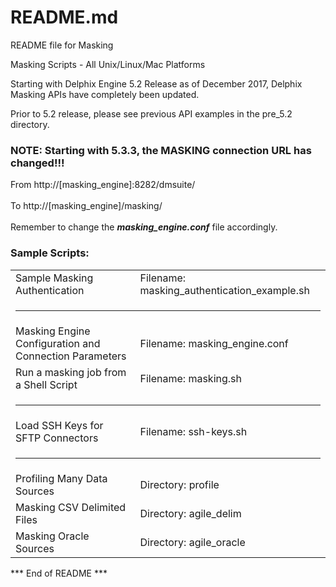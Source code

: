 # README.md

README file for Masking 

Masking Scripts - All Unix/Linux/Mac Platforms

Starting with Delphix Engine 5.2 Release as of December 2017, Delphix Masking APIs have completely been updated.  

Prior to 5.2 release, please see previous API examples in the pre_5.2 directory.

### NOTE: Starting with 5.3.3, the MASKING connection URL has changed!!!

From   http://[masking_engine]:8282/dmsuite/ <br />
<br />
To     http://[masking_engine]/masking/ <br />
<br />
Remember to change the   <b><i>masking_engine.conf</i></b>   file accordingly. <br />

### Sample Scripts:

<table>
  
  <tr><td>Sample Masking Authentication</td><td>Filename: masking_authentication_example.sh</td></tr>
  
  <tr><td colspan=2><hr /></td></tr>
  
  <tr><td>Masking Engine Configuration and Connection Parameters</td><td>Filename: masking_engine.conf</td></tr>
  <tr><td>Run a masking job from a Shell Script</td><td>Filename: masking.sh</td></tr>

  <tr><td colspan=2><hr /></td></tr>
  <tr><td>Load SSH Keys for SFTP Connectors </td><td>Filename: ssh-keys.sh</td></tr>

  <tr><td colspan=2><hr /></td></tr>

  <tr><td>Profiling Many Data Sources</td><td>Directory: profile</td></tr>
  <tr><td>Masking CSV Delimited Files</td><td>Directory: agile_delim</td></tr>
  <tr><td>Masking Oracle Sources</td><td>Directory: agile_oracle</td></tr>

</table>
 

*** End of README ***
